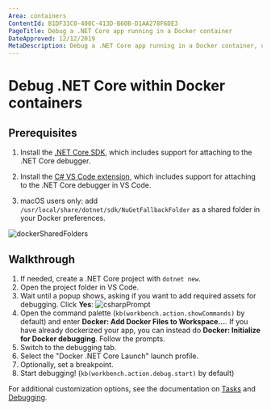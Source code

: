 ```yaml
---
Area: containers
ContentId: B1DF33C0-400C-413D-B60B-D1AA278F6DE3
PageTitle: Debug a .NET Core app running in a Docker container
DateApproved: 12/12/2019
MetaDescription: Debug a .NET Core app running in a Docker container, using Visual Studio Code.
---
```

# Debug .NET Core within Docker containers

## Prerequisites

1. Install the [.NET Core SDK](https://www.microsoft.com/net/download), which includes support for attaching to the .NET Core debugger.

1. Install the [C# VS Code extension](https://marketplace.visualstudio.com/items?itemName=ms-vscode.csharp), which includes support for attaching to the .NET Core debugger in VS Code.

1. macOS users only: add `/usr/local/share/dotnet/sdk/NuGetFallbackFolder` as a shared folder in your Docker preferences.

![dockerSharedFolders](images/debug/mac-folders.png)

## Walkthrough

1. If needed, create a .NET Core project with `dotnet new`.
1. Open the project folder in VS Code.
1. Wait until a popup shows, asking if you want to add required assets for debugging. Click **Yes**:
   ![csharpPrompt](images/debug/csharp-prompt.png)
1. Open the command palette (`kb(workbench.action.showCommands)` by default) and enter **Docker: Add Docker Files to Workspace...**. If you have already dockerized your app, you can instead do **Docker: Initialize for Docker debugging**. Follow the prompts.
1. Switch to the debugging tab.
1. Select the "Docker .NET Core Launch" launch profile.
1. Optionally, set a breakpoint.
1. Start debugging! (`kb(workbench.action.debug.start)` by default)

For additional customization options, see the documentation on [Tasks](/docs/containers/reference.md) and [Debugging](/docs/containers/debug-common.md).
